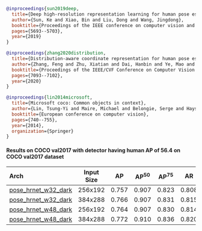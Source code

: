 <!-- [ALGORITHM] -->

```bibtex
@inproceedings{sun2019deep,
  title={Deep high-resolution representation learning for human pose estimation},
  author={Sun, Ke and Xiao, Bin and Liu, Dong and Wang, Jingdong},
  booktitle={Proceedings of the IEEE conference on computer vision and pattern recognition},
  pages={5693--5703},
  year={2019}
}
```

<!-- [ALGORITHM] -->

```bibtex
@inproceedings{zhang2020distribution,
  title={Distribution-aware coordinate representation for human pose estimation},
  author={Zhang, Feng and Zhu, Xiatian and Dai, Hanbin and Ye, Mao and Zhu, Ce},
  booktitle={Proceedings of the IEEE/CVF Conference on Computer Vision and Pattern Recognition},
  pages={7093--7102},
  year={2020}
}
```

<!-- [DATASET] -->

```bibtex
@inproceedings{lin2014microsoft,
  title={Microsoft coco: Common objects in context},
  author={Lin, Tsung-Yi and Maire, Michael and Belongie, Serge and Hays, James and Perona, Pietro and Ramanan, Deva and Doll{\'a}r, Piotr and Zitnick, C Lawrence},
  booktitle={European conference on computer vision},
  pages={740--755},
  year={2014},
  organization={Springer}
}
```

#### Results on COCO val2017 with detector having human AP of 56.4 on COCO val2017 dataset

| Arch  | Input Size | AP | AP<sup>50</sup> | AP<sup>75</sup> | AR | AR<sup>50</sup> | ckpt | log |
| :----------------- | :-----------: | :------: | :------: | :------: | :------: | :------: |:------: |:------: |
| [pose_hrnet_w32_dark](/configs/body/2D_Kpt_SView_RGB_Img/top_down_heatmap/coco/hrnet_w32_coco_256x192_dark.py) | 256x192 | 0.757 | 0.907 | 0.823 | 0.808 | 0.943 | [ckpt](https://download.openmmlab.com/mmpose/top_down/hrnet/hrnet_w32_coco_256x192_dark-07f147eb_20200812.pth) | [log](https://download.openmmlab.com/mmpose/top_down/hrnet/hrnet_w32_coco_256x192_dark_20200812.log.json) |
| [pose_hrnet_w32_dark](/configs/body/2D_Kpt_SView_RGB_Img/top_down_heatmap/coco/hrnet_w32_coco_384x288_dark.py) | 384x288 | 0.766 | 0.907 | 0.831 | 0.815 | 0.943 | [ckpt](https://download.openmmlab.com/mmpose/top_down/hrnet/hrnet_w32_coco_384x288_dark-307dafc2_20210203.pth) | [log](https://download.openmmlab.com/mmpose/top_down/hrnet/hrnet_w32_coco_384x288_dark_20210203.log.json) |
| [pose_hrnet_w48_dark](/configs/body/2D_Kpt_SView_RGB_Img/top_down_heatmap/coco/hrnet_w48_coco_256x192_dark.py) | 256x192 | 0.764 | 0.907 | 0.830 | 0.814 | 0.943 | [ckpt](https://download.openmmlab.com/mmpose/top_down/hrnet/hrnet_w48_coco_256x192_dark-8cba3197_20200812.pth) | [log](https://download.openmmlab.com/mmpose/top_down/hrnet/hrnet_w48_coco_256x192_dark_20200812.log.json) |
| [pose_hrnet_w48_dark](/configs/body/2D_Kpt_SView_RGB_Img/top_down_heatmap/coco/hrnet_w48_coco_384x288_dark.py) | 384x288 | 0.772 | 0.910 | 0.836 | 0.820 | 0.946 | [ckpt](https://download.openmmlab.com/mmpose/top_down/hrnet/hrnet_w48_coco_384x288_dark-e881a4b6_20210203.pth) | [log](https://download.openmmlab.com/mmpose/top_down/hrnet/hrnet_w48_coco_384x288_dark_20210203.log.json) |
